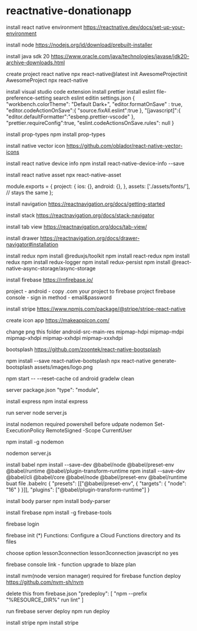# reactnative-donationapp

install react native environment
https://reactnative.dev/docs/set-up-your-environment

install node
https://nodejs.org/id/download/prebuilt-installer

install java sdk 20
https://www.oracle.com/java/technologies/javase/jdk20-archive-downloads.html

create project react native
npx react-native@latest init AwesomeProjectinit AwesomeProject
npx react-native

install visual studio code extension
install prettier
install eslint 
file-preference-setting search eslint editin settings.json
{
    "workbench.colorTheme": "Default Dark+",
    "editor.formatOnSave" : true,
    "editor.codeActionOnSave":{
        "source.fixAll.eslint":true
    },
    "[javascript]":{
        "editor.defaultFormatter":"esbenp.prettier-vscode"
    },
    "prettier.requireConfig":true,
    "eslint.codeActionsOnSave.rules": null
}

install prop-types
npm install prop-types

install native vector icon 
https://github.com/oblador/react-native-vector-icons

install react native device info
npm install react-native-device-info --save

install react native asset
npx react-native-asset

module.exports = {
  project: {
    ios: {},
    android: {},
  },
  assets: ['./assets/fonts/'], // stays the same
};

install navigation
https://reactnavigation.org/docs/getting-started

install stack
https://reactnavigation.org/docs/stack-navigator

install tab view
https://reactnavigation.org/docs/tab-view/

install drawer
https://reactnavigation.org/docs/drawer-navigator#installation

install redux
npm install @reduxjs/toolkit
npm install react-redux
npm install redux
npm install redux-logger
npm install redux-persist
npm install @react-native-async-storage/async-storage

install firebase
https://rnfirebase.io/

project - android - copy .com your project to firebase project
firebase console - sign in method - email&password

install stripe
https://www.npmjs.com/package/@stripe/stripe-react-native

create icon app 
https://makeappicon.com/

change png this folder
android-src-main-res
mipmap-hdpi
mipmap-mdpi
mipmap-xhdpi
mipmap-xxhdpi
mipmap-xxxhdpi

bootsplash
https://github.com/zoontek/react-native-bootsplash

npm install --save react-native-bootsplash
npx react-native generate-bootsplash assets/images/logo.png

npm start -- --reset-cache
cd android gradelw clean


server
package.json
  "type": "module",

install express
npm instal express

run server
node server.js


instal nodemon required
powershell before udpate nodemon
Set-ExecutionPolicy RemoteSigned -Scope CurrentUser

npm install -g nodemon

nodemon server.js

install babel
npm install --save-dev @babel/node @babel/preset-env @babel/runtime @babel/plugin-transform-runtime
npm install --save-dev @babel/cli @babel/core @babel/node @babel/preset-env @babel/runtime
buat file
.babelrc
{
    "presets": [["@babel/preset-env", {
      "targets": {
        "node": "16"
      }
    }]],
    "plugins": ["@babel/plugin-transform-runtime"]
  }

install body parser
npm install body-parser

install firebase
npm install -g firebase-tools

firebase login

firebase init 
(*) Functions: Configure a Cloud Functions directory and its files

choose option
lesson3connection
lesson3connection
javascript
no
yes

firebase console link - function
upgrade to blaze plan

install nvm(node version manager) required for firebase function deploy 
https://github.com/nvm-sh/nvm

delete this from firebase.json
"predeploy": [
  "npm --prefix \"%RESOURCE_DIR%\" run lint"
]

run firebase server deploy
npm run deploy

install stripe
npm install stripe
